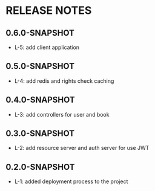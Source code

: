 # RELEASE NOTES

## 0.6.0-SNAPSHOT
* L-5: add client application

## 0.5.0-SNAPSHOT
* L-4: add redis and rights check caching

## 0.4.0-SNAPSHOT
* L-3: add controllers for user and book

## 0.3.0-SNAPSHOT
* L-2: add resource server and auth server for use JWT

## 0.2.0-SNAPSHOT
*   L-1: added deployment process to the project